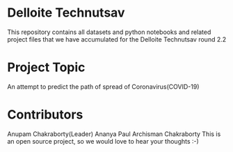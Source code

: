 # Delloite Technutsav
This repository contains all datasets and python notebooks and related project files that we have accumulated for the Delloite Technutsav round 2.2

# Project Topic
An attempt to predict the path of spread of Coronavirus(COVID-19)

# Contributors
Anupam Chakraborty(Leader)
Ananya Paul
Archisman Chakraborty
This is an open source project, so we would love to hear your thoughts :-)



